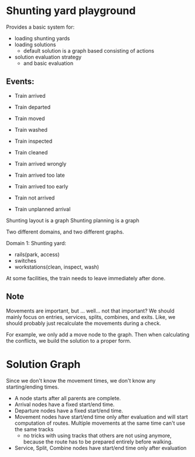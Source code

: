 # Shunting yard playground

Provides a basic system for:

- loading shunting yards
- loading solutions
  - default solution is a graph based consisting of actions
- solution evaluation strategy
  - and basic evaluation

## Events:

- Train arrived
- Train departed
- Train moved
- Train washed
- Train inspected
- Train cleaned

- Train arrived wrongly
- Train arrived too late
- Train arrived too early
- Train not arrived
- Train unplanned arrival

Shunting layout is a graph
Shunting planning is a graph

Two different domains, and two different graphs.

Domain 1:
Shunting yard:

- rails(park, access)
- switches
- workstations(clean, inspect, wash)

At some facilities, the train needs to leave immediately after done.

## Note

Movements are important, but ... well... not that important? We should mainly focus on entries, services, splits, combines, and exits.
Like, we should probably just recalculate the movements during a check.

For example, we only add a move node to the graph. Then when calculating the conflicts, we build the solution to a proper form.

# Solution Graph

Since we don't know the movement times, we don't know any starting/ending times.

- A node starts after all parents are complete.
- Arrival nodes have a fixed start/end time.
- Departure nodes have a fixed start/end time.
- Movement nodes have start/end time only after evaluation and will start computation of routes. Multiple movements at the same time can't use the same tracks 
    - no tricks with using tracks that others are not using anymore, because the route has to be prepared entirely before walking.
- Service, Split, Combine nodes have start/end time only after evaluation
